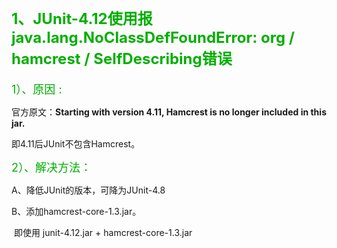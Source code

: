 # <font color=[[4CAF50]] size=5>1、JUnit-4.12使用报java.lang.NoClassDefFoundError: org / hamcrest / SelfDescribing错误</font>

<font color=[[4CAF50]] size=4> 1）、原因 : </font>

官方原文：**Starting with version 4.11, Hamcrest is no longer included in this jar.**

即4.11后JUnit不包含Hamcrest。

<font color=[[4CAF50]] size=4>  2）、解决方法：</font>

A、降低JUnit的版本，可降为JUnit-4.8

B、添加hamcrest-core-1.3.jar。

​	即使用 junit-4.12.jar + hamcrest-core-1.3.jar